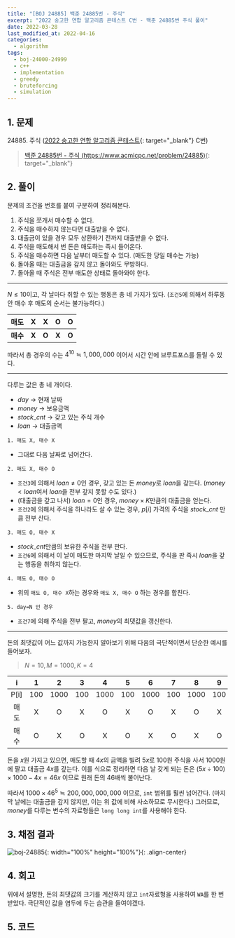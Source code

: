 ```yaml
---
title: "[BOJ 24885] 백준 24885번 - 주식"
excerpt: "2022 숭고한 연합 알고리즘 콘테스트 C번 - 백준 24885번 주식 풀이"
date: 2022-03-28
last_modified_at: 2022-04-16
categories:
  - algorithm
tags:
  - boj-24000-24999
  - c++
  - implementation
  - greedy
  - bruteforcing
  - simulation
---
```


## 1. 문제
$24885$. 주식 ([2022 숭고한 연합 알고리즘 콘테스트](https://burningfalls.github.io/contest/skh-baekjoon-contest/){: target="_blank"} C번)

> [백준 24885번 - 주식 (https://www.acmicpc.net/problem/24885)](https://www.acmicpc.net/problem/24885){: target="_blank"}

## 2. 풀이

문제의 조건을 번호를 붙여 구분하여 정리해본다.
1. 주식을 쪼개서 매수할 수 없다. 
1. 주식을 매수하지 않는다면 대출받을 수 없다.
1. 대출금이 있을 경우 모두 상환하기 전까지 대출받을 수 없다.
1. 주식을 매도해서 번 돈은 매도하는 즉시 들어온다.
1. 주식을 매수하면 다음 날부터 매도할 수 있다. (매도한 당일 매수는 가능)
1. 돌아올 때는 대출금을 갚지 않고 돌아와도 무방하다.
1. 돌아올 때 주식은 전부 매도한 상태로 돌아와야 한다.

---

$N\leq 10$이고, 각 날마다 취할 수 있는 행동은 총 네 가지가 있다. (`조건5`에 의해서 하루동안 매수 후 매도의 순서는 불가능하다.)

|매도|X|X|O|O|
|:---:|:---:|:---:|:---:|:---:|
|**매수**|**X**|**O**|**X**|**O**|

따라서 총 경우의 수는 $4^{10}\fallingdotseq 1,000,000$ 이어서 시간 안에 브루트포스를 돌릴 수 있다.

---

다루는 값은 총 네 개이다.

* $day$ $\rightarrow$ 현재 날짜
* $money$ $\rightarrow$ 보유금액
* $stock$_$cnt$ $\rightarrow$ 갖고 있는 주식 개수
* $loan$ $\rightarrow$ 대출금액

`1. 매도 X, 매수 X`
  * 그대로 다음 날짜로 넘어간다.

`2. 매도 X, 매수 O`
  * `조건3`에 의해서 $loan\neq 0$인 경우, 갖고 있는 돈 $money$로 $loan$을 갚는다. ($money\lt loan$여서 $loan$을 전부 갚지 못할 수도 있다.)
  * (대출금을 갚고 나서) $loan= 0$인 경우, $money\times K$만큼의 대출금을 얻는다.
  * `조건2`에 의해서 주식을 하나라도 살 수 있는 경우, $p[i]$ 가격의 주식을 $stock$_$cnt$ 만큼 전부 산다.

`3. 매도 O, 매수 X`
  * $stock$_$cnt$만큼의 보유한 주식을 전부 판다.
  * `조건6`에 의해서 이 날이 매도한 마지막 날일 수 있으므로, 주식을 판 즉시 $loan$을 갚는 행동을 취하지 않는다.

`4. 매도 O, 매수 O`
  * 위의 `매도 O, 매수 X`하는 경우와 `매도 X, 매수 O` 하는 경우를 합친다.

`5. day=N 인 경우`
  * `조건7`에 의해 주식을 전부 팔고, $money$의 최댓값을 갱신한다.

---

돈의 최댓값이 어느 값까지 가능한지 알아보기 위해 다음의 극단적이면서 단순한 예시를 들어보자.

> $N=10, M=1000, K=4$

|i|1|2|3|4|5|6|7|8|9|10|
|:---:|:---:|:---:|:---:|:---:|:---:|:---:|:---:|:---:|:---:|:---:|
|P[i]|100|1000|100|1000|100|1000|100|1000|100|1000|
|매도|X|O|X|O|X|O|X|O|X|O|
|매수|O|X|O|X|O|X|O|X|O|X|

돈을 $x$원 가지고 있으면, 매도할 때 $4x$의 금액을 빌려 $5x$로 $100$원 주식을 사서 $1000$원에 팔고 대출금 $4x$를 갚는다. 이를 식으로 정리하면 다음 날 갖게 되는 돈은
$(5x\div 100)\times 1000-4x=46x$
이므로 원래 돈의 46배씩 불어난다. 

따라서 $1000\times 46^5\fallingdotseq 200,000,000,000$ 이므로, `int` 범위를 훨씬 넘어간다. (마지막 날에는 대출금을 갚지 않지만, 이는 위 값에 비해 사소하므로 무시한다.) 그러므로, $money$를 다루는 변수의 자료형들은 `long long int`를 사용해야 한다.

## 3. 채점 결과

![boj-24885](https://user-images.githubusercontent.com/30232837/160350411-5fee190f-bc41-4bdf-9978-5c3626f9fba0.png "boj-24885"){: width="100%" height="100%"}{: .align-center}

## 4. 회고

위에서 설명한, 돈의 최댓값의 크기를 계산하지 않고 `int`자료형을 사용하여 `WA`를 한 번 받았다. 극단적인 값을 염두에 두는 습관을 들여야겠다.

## 5. 코드

<script src="https://gist.github.com/BurningFalls/16652b88550ea889c8acc964969b5105.js"></script>